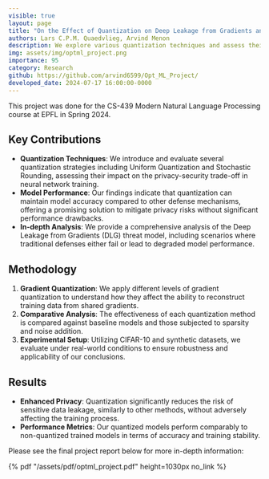 ```yaml
---
visible: true
layout: page
title: "On the Effect of Quantization on Deep Leakage from Gradients and Generalization"
authors: Lars C.P.M. Quaedvlieg, Arvind Menon
description: We explore various quantization techniques and assess their effectiveness in preserving both data privacy and model performance for machine learning.
img: assets/img/optml_project.png
importance: 95
category: Research
github: https://github.com/arvind6599/Opt_ML_Project/
developed_date: 2024-07-17 16:00:00-0000
---
```


This project was done for the CS-439 Modern Natural Language Processing course at EPFL in Spring 2024.

## Key Contributions

- **Quantization Techniques**: We introduce and evaluate several quantization strategies including Uniform Quantization and Stochastic Rounding, assessing their impact on the privacy-security trade-off in neural network training.
- **Model Performance**: Our findings indicate that quantization can maintain model accuracy compared to other defense mechanisms, offering a promising solution to mitigate privacy risks without significant performance drawbacks.
- **In-depth Analysis**: We provide a comprehensive analysis of the Deep Leakage from Gradients (DLG) threat model, including scenarios where traditional defenses either fail or lead to degraded model performance.

## Methodology

1. **Gradient Quantization**: We apply different levels of gradient quantization to understand how they affect the ability to reconstruct training data from shared gradients.
2. **Comparative Analysis**: The effectiveness of each quantization method is compared against baseline models and those subjected to sparsity and noise addition.
3. **Experimental Setup**: Utilizing CIFAR-10 and synthetic datasets, we evaluate under real-world conditions to ensure robustness and applicability of our conclusions.

## Results

- **Enhanced Privacy**: Quantization significantly reduces the risk of sensitive data leakage, similarly to other methods, without adversely affecting the training process.
- **Performance Metrics**: Our quantized models perform comparably to non-quantized trained models in terms of accuracy and training stability.

Please see the final project report below for more in-depth information:

{% pdf "/assets/pdf/optml_project.pdf" height=1030px no_link %}